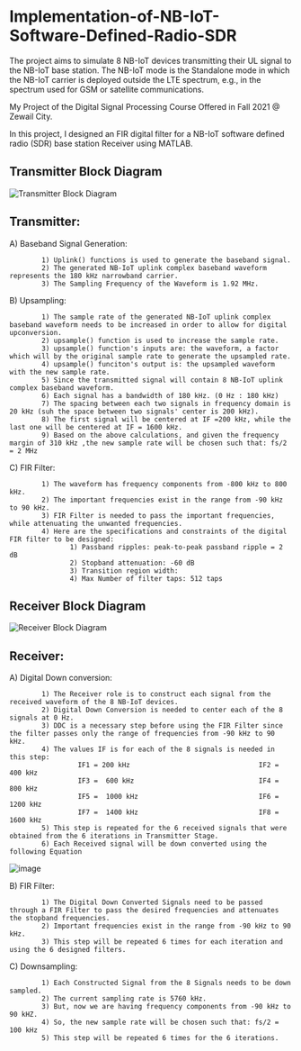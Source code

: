 # Implementation-of-NB-IoT-Software-Defined-Radio-SDR
The project aims to simulate 8 NB-IoT devices transmitting their UL signal to the NB-IoT base station. The NB-IoT mode is the Standalone mode in which the NB-IoT carrier is deployed outside the LTE spectrum, e.g., in the spectrum used for GSM or satellite communications.


My Project of the Digital Signal Processing Course Offered in Fall 2021 @ Zewail City.

In this project, I designed an FIR digital filter for a NB-IoT software defined radio (SDR) base station Receiver using MATLAB.


## Transmitter Block Diagram <a name="Transmitter Block Diagram"></a>
![Transmitter Block Diagram](https://user-images.githubusercontent.com/58476343/220173214-f8e2fe8f-5dff-40a1-9988-98edfeac9e6b.png)



## Transmitter:
A) Baseband Signal Generation:

            1) Uplink() functions is used to generate the baseband signal.
            2) The generated NB-IoT uplink complex baseband waveform represents the 180 kHz narrowband carrier.
            3) The Sampling Frequency of the Waveform is 1.92 MHz.

B) Upsampling:

            1) The sample rate of the generated NB-IoT uplink complex baseband waveform needs to be increased in order to allow for digital upconversion.
            2) upsample() function is used to increase the sample rate. 
            3) upsample() function's inputs are: the waveform, a factor which will by the original sample rate to generate the upsampled rate.
            4) upsample() funciton's output is: the upsampled waveform with the new sample rate.
            5) Since the transmitted signal will contain 8 NB-IoT uplink complex baseband waveform.
            6) Each signal has a bandwidth of 180 kHz. (0 Hz : 180 kHz)
            7) The spacing between each two signals in frequency domain is 20 kHz (suh the space between two signals' center is 200 kHz).
            8) The first signal will be centered at IF =200 kHz, while the last one will be centered at IF = 1600 kHz.
            9) Based on the above calculations, and given the frequency margin of 310 kHz ,the new sample rate will be chosen such that: fs/2 = 2 MHz
                                                                      
C) FIR Filter:

            1) The waveform has frequency components from -800 kHz to 800 kHz. 
            2) The important frequencies exist in the range from -90 kHz to 90 kHz.
            3) FIR Filter is needed to pass the important frequencies, while attenuating the unwanted frequencies.
            4) Here are the specifications and constraints of the digital FIR filter to be designed:
                   1) Passband ripples: peak-to-peak passband ripple = 2 dB  
                   2) Stopband attenuation: -60 dB
                   3) Transition region width: 
                   4) Max Number of filter taps: 512 taps  
   





## Receiver Block Diagram <a name="Receiver Block Diagram"></a>
![Receiver Block Diagram](https://user-images.githubusercontent.com/58476343/220173238-3c739147-a904-4276-9461-36a84f1439cf.png)



## Receiver:
A) Digital Down conversion:

            1) The Receiver role is to construct each signal from the received waveform of the 8 NB-IoT devices.
            2) Digital Down Conversion is needed to center each of the 8 signals at 0 Hz.
            3) DDC is a necessary step before using the FIR Filter since the filter passes only the range of frequencies from -90 kHz to 90 kHz.
            4) The values IF is for each of the 8 signals is needed in this step:
                     IF1 = 200 kHz                                IF2 = 400 kHz
                     IF3 =  600 kHz                               IF4 = 800 kHz
                     IF5 =  1000 kHz                              IF6 = 1200 kHz
                     IF7 =  1400 kHz                              IF8 = 1600 kHz
            5) This step is repeated for the 6 received signals that were obtained from the 6 iterations in Transmitter Stage.
            6) Each Received signal will be down converted using the following Equation
![image](https://user-images.githubusercontent.com/58476343/220175013-6118c267-898e-4885-a632-0ebc739335ec.png)

B) FIR Filter:

            1) The Digital Down Converted Signals need to be passed through a FIR Filter to pass the desired frequencies and attenuates the stopband frequencies.
            2) Important frequencies exist in the range from -90 kHz to 90 kHz.
            3) This step will be repeated 6 times for each iteration and using the 6 designed filters.

C) Downsampling:

            1) Each Constructed Signal from the 8 Signals needs to be down sampled.  
            2) The current sampling rate is 5760 kHz.
            3) But, now we are having frequency components from -90 kHz to 90 kHZ.
            4) So, the new sample rate will be chosen such that: fs/2 = 100 kHz
            5) This step will be repeated 6 times for the 6 iterations.
       
